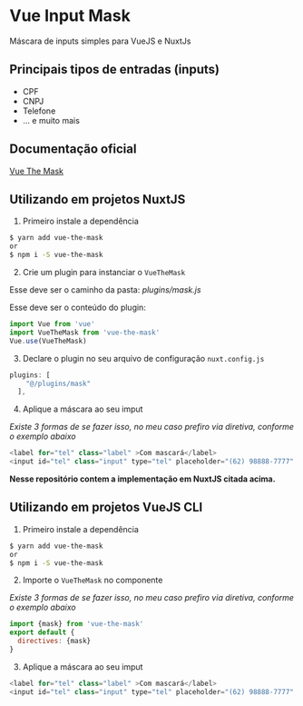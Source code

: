 
# Vue Input Mask

Máscara de inputs simples para VueJS e NuxtJs

## Principais tipos de entradas (inputs)

- CPF
- CNPJ
- Telefone
- ... e muito mais

## Documentação oficial

[Vue The Mask](https://vuejs-tips.github.io/vue-the-mask/)

## Utilizando em projetos NuxtJS

1) Primeiro instale a dependência

```bash
$ yarn add vue-the-mask
or
$ npm i -S vue-the-mask
````

2) Crie um plugin para instanciar o `VueTheMask`

Esse deve ser o caminho da pasta: *plugins/mask.js*

Esse deve ser o conteúdo do plugin:

```javascript
import Vue from 'vue'
import VueTheMask from 'vue-the-mask'
Vue.use(VueTheMask)
````

3) Declare o plugin no seu arquivo de configuração `nuxt.config.js`

```javascript
plugins: [
    "@/plugins/mask"
  ],
```

4) Aplique a máscara ao seu imput

*Existe 3 formas de se fazer isso, no meu caso prefiro via diretiva, conforme o exemplo abaixo*

```javascript
<label for="tel" class="label" >Com mascará</label>
<input id="tel" class="input" type="tel" placeholder="(62) 98888-7777" v-mask="['(##) ####-####', '(##) #####-####']">
```

**Nesse repositório contem a implementação em NuxtJS citada acima.**

## Utilizando em projetos VueJS CLI

1) Primeiro instale a dependência

```bash
$ yarn add vue-the-mask
or
$ npm i -S vue-the-mask
````

2) Importe o `VueTheMask` no componente 

*Existe 3 formas de se fazer isso, no meu caso prefiro via diretiva, conforme o exemplo abaixo*

```javascript
import {mask} from 'vue-the-mask'
export default {
  directives: {mask}
}
````

3) Aplique a máscara ao seu imput

```javascript
<label for="tel" class="label" >Com mascará</label>
<input id="tel" class="input" type="tel" placeholder="(62) 98888-7777" v-mask="['(##) ####-####', '(##) #####-####']">
```
